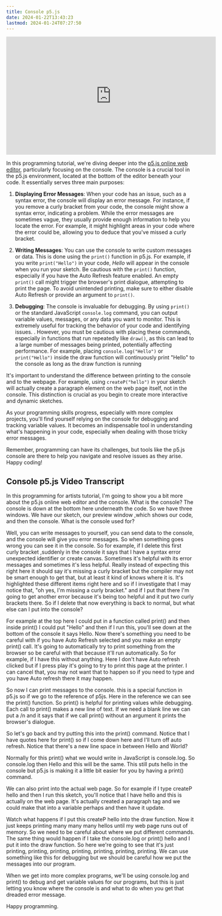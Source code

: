 ```yaml
---
title: Console p5.js
date: 2024-01-22T13:43:23
lastmod: 2024-01-24T07:27:50
---
```


<div class="iframe-16-9-container">
<iframe class="youTubeIframe" width="560" height="315" src="https://www.youtube.com/embed/6mqHhBcZrdw?rel=0" title="YouTube video player" frameborder="0" allow="accelerometer; autoplay; clipboard-write; encrypted-media; gyroscope; picture-in-picture; web-share" allowfullscreen></iframe>
</div>

In this programming tutorial, we're diving deeper into the [p5.js online web editor](./p5-js-web-editor-basics.md), particularly focusing on the console. The console is a crucial tool in the p5.js environment, located at the bottom of the editor beneath your code. It essentially serves three main purposes:

1. **Displaying Error Messages**: When your code has an issue, such as a syntax error, the console will display an error message. For instance, if you remove a curly bracket from your code, the console might show a syntax error, indicating a problem. While the error messages are sometimes vague, they usually provide enough information to help you locate the error. For example, it might highlight areas in your code where the error could be, allowing you to deduce that you've missed a curly bracket.

2. **Writing Messages**: You can use the console to write custom messages or data. This is done using the `print()` function in p5.js. For example, if you write `print("Hello")` in your code, _Hello_ will appear in the console when you run your sketch. Be cautious with the `print()` function, especially if you have the Auto Refresh feature enabled. An empty `print()` call might trigger the browser's print dialogue, attempting to print the page. To avoid unintended printing, make sure to either disable Auto Refresh or provide an argument to `print()`.

3. **Debugging**: The console is invaluable for debugging. By using `print()` or the standard JavaScript `console.log` command, you can output variable values, messages, or any data you want to monitor. This is extremely useful for tracking the behavior of your code and identifying issues. . However, you must be cautious with placing these commands, especially in functions that run repeatedly like `draw()`, as this can lead to a large number of messages being printed, potentially affecting performance. For example, placing `console.log("Hello")` or `print("Hello")` inside the draw function will continuously print "Hello" to the console as long as the draw function is running

It's important to understand the difference between printing to the console and to the webpage. For example, using `createP("hello")` in your sketch will actually create a paragraph element on the web page itself, not in the console. This distinction is crucial as you begin to create more interactive and dynamic sketches.

As your programming skills progress, especially with more complex projects, you'll find yourself relying on the console for debugging and tracking variable values. It becomes an indispensable tool in understanding what's happening in your code, especially when dealing with those tricky error messages.

Remember, programming can have its challenges, but tools like the p5.js console are there to help you navigate and resolve issues as they arise. Happy coding!

## Console p5.js Video Transcript

In this programming for artists tutorial, I'm going to show you a bit more about the p5.js online web editor and the console. What is the console? The console is down at the bottom here underneath the code. So we have three windows. We have our sketch, our preview window ,which shows our code, and then the console. What is the console used for?

Well, you can write messages to yourself, you can send data to the console, and the console will give you error messages. So when something goes wrong you can see it in the console. So for example, if I delete this first curly bracket ,suddenly in the console it says that I have a syntax error unexpected identifier or create canvas. Sometimes it's helpful with its error messages and sometimes it's less helpful. Really instead of expecting this right here it should say it's missing a curly bracket but the compiler may not be smart enough to get that, but at least it kind of knows where it is. It's highlighted these different items right here and so if I investigate that I may notice that, "oh yes, I'm missing a curly bracket." and if I put that there I'm going to get another error because it's being too helpful and it put two curly brackets there. So if I delete that now everything is back to normal, but what else can I put into the console?

For example at the top here I could put in a function called print() and then inside print() I could put "Hello" and then if I run this, you'll see down at the bottom of the console it says Hello. Now there's something you need to be careful with if you have Auto Refresh selected and you make an empty print() call. It's going to automatically try to print something from the browser so be careful with that because it'll run automatically. So for example, if I have this without anything. Here I don't have Auto refresh clicked but if I press play it's going to try to print this page at the printer. I can cancel that, you may not want that to happen so if you need to type and you have Auto refresh there it may happen.

So now I can print messages to the console. this is a special function in p5.js so if we go to the reference of p5js. Here in the reference we can see the print() function. So print() is helpful for printing values while debugging. Each call to print() makes a new line of text. If we need a blank line we can put a /n and it says that if we call print() without an argument it prints the browser's dialogue.

So let's go back and try putting this into the print() command. Notice that I have quotes here for print() so if I come down here and I'll turn off auto refresh. Notice that there's a new line space in between Hello and World?

Normally for this print() what we would write in JavaScript is console.log. So console.log then Hello and this will be the same. This still puts hello in the console but p5.js is making it a little bit easier for you by having a print() command.

We can also print into the actual web page. So for example if I type createP hello and then I run this sketch, you'll notice that I have hello and this is actually on the web page. It's actually created a paragraph tag and we could make that into a variable perhaps and then have it update.

Watch what happens if I put this createP hello into the draw function. Now it just keeps printing many many many hellos until my web page runs out of memory. So we need to be careful about where we put different commands. The same thing would happen if I take the console.log or print() hello and I put it into the draw function. So here we're going to see that it's just printing, printing, printing, printing, printing, printing, printing. We can use something like this for debugging but we should be careful how we put the messages into our program.

When we get into more complex programs, we'll be using console.log and print() to debug and get variable values for our programs, but this is just letting you know where the console is and what to do when you get that dreaded error message.

Happy programming.
